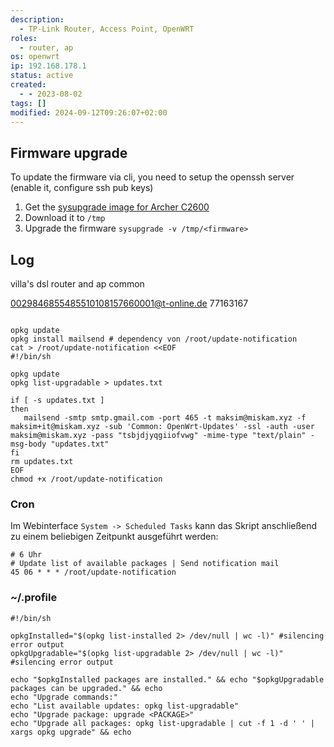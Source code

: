 ```yaml
---
description:
  - TP-Link Router, Access Point, OpenWRT
roles:
  - router, ap
os: openwrt
ip: 192.168.178.1
status: active
created:
  - - 2023-08-02
tags: []
modified: 2024-09-12T09:26:07+02:00
---
```

## Firmware upgrade

To update the firmware via cli, you need to setup the openssh server (enable it, configure ssh pub keys)

1. Get the [sysupgrade image for Archer C2600](https://firmware-selector.openwrt.org/?version=23.05.4&target=ipq806x%2Fgeneric&id=tplink_c2600)
2. Download it to `/tmp`
3. Upgrade the firmware `sysupgrade -v /tmp/<firmware>`
 
## Log

villa's dsl router and ap
common

0029846855485510108157660001@t-online.de
77163167


```shell

opkg update
opkg install mailsend # dependency von /root/update-notification
cat > /root/update-notification <<EOF
#!/bin/sh

opkg update 
opkg list-upgradable > updates.txt

if [ -s updates.txt ] 
then 
   mailsend -smtp smtp.gmail.com -port 465 -t maksim@miskam.xyz -f maksim+it@miskam.xyz -sub 'Common: OpenWrt-Updates' -ssl -auth -user maksim@miskam.xyz -pass "tsbjdjyqgiiofvwg" -mime-type "text/plain" -msg-body "updates.txt" 
fi 
rm updates.txt
EOF
chmod +x /root/update-notification

```

### Cron
Im Webinterface `System -> Scheduled Tasks` kann das Skript anschließend zu einem beliebigen Zeitpunkt ausgeführt werden:

```crontab
# 6 Uhr  
# Update list of available packages | Send notification mail
45 06 * * * /root/update-notification
```

### ~/.profile
```shell
#!/bin/sh

opkgInstalled="$(opkg list-installed 2> /dev/null | wc -l)" #silencing error output
opkgUpgradable="$(opkg list-upgradable 2> /dev/null | wc -l)" #silencing error output

echo "$opkgInstalled packages are installed." && echo "$opkgUpgradable packages can be upgraded." && echo
echo "Upgrade commands:"
echo "List available updates: opkg list-upgradable"
echo "Upgrade package: upgrade <PACKAGE>"
echo "Upgrade all packages: opkg list-upgradable | cut -f 1 -d ' ' | xargs opkg upgrade" && echo
```